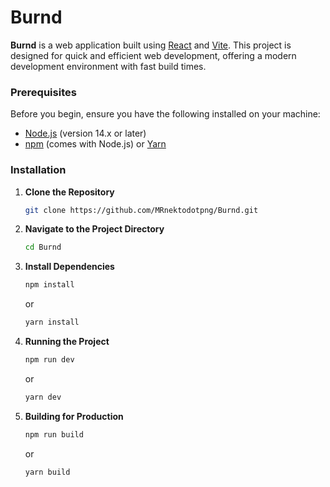 
# Burnd

**Burnd** is a web application built using [React](https://reactjs.org/) and [Vite](https://vitejs.dev/). This project is designed for quick and efficient web development, offering a modern development environment with fast build times.


### Prerequisites

Before you begin, ensure you have the following installed on your machine:

- [Node.js](https://nodejs.org/) (version 14.x or later)
- [npm](https://www.npmjs.com/) (comes with Node.js) or [Yarn](https://yarnpkg.com/)

### Installation

1. **Clone the Repository**

   ```bash
   git clone https://github.com/MRnektodotpng/Burnd.git
   ```   
2. **Navigate to the Project Directory**

   ```bash
   cd Burnd
   ```

4. **Install Dependencies**
    
    ```bash
   npm install 
    ```
    or
   ```bash
   yarn install
    ```

6. **Running the Project**
    
    ```bash
    npm run dev
   ```
    or
   ```bash
   yarn dev
   ```

8. **Building for Production**
    
    ```bash
    npm run build 
   ```
    or
   ```bash
   yarn build
   ```

